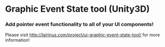 # Graphic Event State tool (Unity3D)
### Add pointer event functionality to all of your UI components!

Please visit http://lairinus.com/project/ui-graphic-event-state-tool/ for more information!

